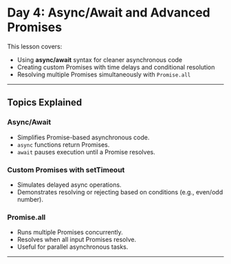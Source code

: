 # Day 4: Async/Await and Advanced Promises

This lesson covers:

- Using **async/await** syntax for cleaner asynchronous code
- Creating custom Promises with time delays and conditional resolution
- Resolving multiple Promises simultaneously with `Promise.all`

---

## Topics Explained

### Async/Await

- Simplifies Promise-based asynchronous code.
- `async` functions return Promises.
- `await` pauses execution until a Promise resolves.

### Custom Promises with setTimeout

- Simulates delayed async operations.
- Demonstrates resolving or rejecting based on conditions (e.g., even/odd number).

### Promise.all

- Runs multiple Promises concurrently.
- Resolves when all input Promises resolve.
- Useful for parallel asynchronous tasks.

---

